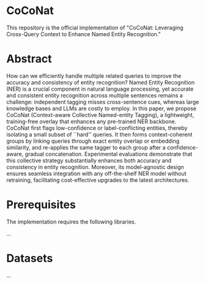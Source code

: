 # CoCoNat
This repository is the official implementation of "CoCoNat: Leveraging Cross-Query Context to Enhance Named Entity Recognition." 


# Abstract
How can we efficiently handle multiple related queries to improve the accuracy and consistency of entity recognition?
Named Entity Recognition (NER) is a crucial component in natural language processing, 
yet accurate and consistent entity recognition across multiple sentences remains a challenge:
independent tagging misses cross-sentence cues, whereas large knowledge bases and LLMs are costly to employ.
In this paper, we propose CoCoNat (Context-aware Collective Named-entity Tagging), a lightweight, training-free overlay that enhances any pre-trained NER backbone.
CoCoNat first flags low-confidence or label-conflicting entities, thereby isolating a small subset of ``hard'' queries.
It then forms context-coherent groups by linking queries through exact entity overlap or embedding similarity,
and re-applies the same tagger to each group after a confidence-aware, gradual concatenation.
Experimental evaluations demonstrate that this collective strategy substantially enhances both accuracy and consistency in entity recognition.
Moreover, its model-agnostic design ensures seamless integration with any off-the-shelf NER model without retraining, facilitating cost-effective upgrades to the latest architectures.

# Prerequisites
The implementation requires the following libraries.

...

# Datasets
...
